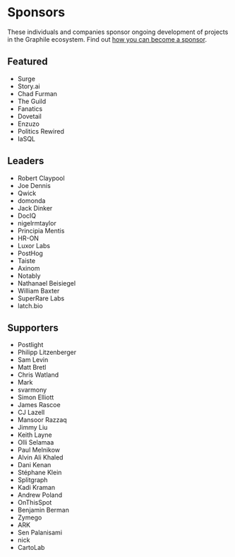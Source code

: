 # Sponsors

These individuals and companies sponsor ongoing development of projects in
the Graphile ecosystem. Find out [how you can become a
sponsor](https://graphile.org/sponsor/).

## Featured

- Surge
- Story.ai
- Chad Furman
- The Guild
- Fanatics
- Dovetail
- Enzuzo
- Politics Rewired
- IaSQL

## Leaders

- Robert Claypool
- Joe Dennis
- Qwick
- domonda
- Jack Dinker
- DocIQ
- nigelrmtaylor
- Principia Mentis
- HR-ON
- Luxor Labs
- PostHog
- Taiste
- Axinom
- Notably
- Nathanael Beisiegel
- William Baxter
- SuperRare Labs
- latch.bio

## Supporters

- Postlight
- Philipp Litzenberger
- Sam Levin
- Matt Bretl
- Chris Watland
- Mark
- svarmony
- Simon Elliott
- James Rascoe
- CJ Lazell
- Mansoor Razzaq
- Jimmy Liu
- Keith Layne
- Olli Selamaa
- Paul Melnikow
- Alvin Ali Khaled
- Dani Kenan
- Stéphane Klein
- Splitgraph
- Kadi Kraman
- Andrew Poland
- OnThisSpot
- Benjamin Berman
- Zymego
- ARK
- Sen Palanisami
- nick
- CartoLab
